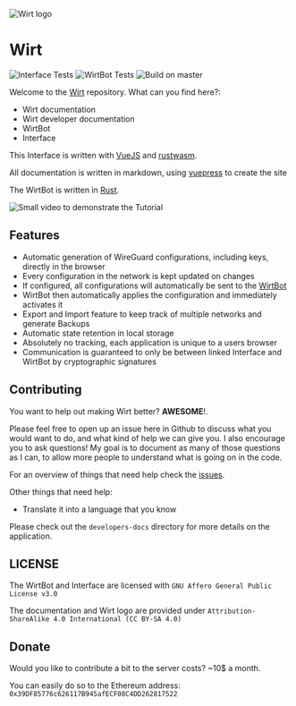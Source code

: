 ![Wirt logo](Interface/public/logo.svg)

# Wirt

![Interface Tests](https://github.com/b-m-f/Wirt/workflows/run%20Interface%20tests/badge.svg)
![WirtBot Tests](https://github.com/b-m-f/Wirt/workflows/run%20WirtBot%20tests/badge.svg)
![Build on master](https://github.com/b-m-f/Wirt/workflows/build%20and%20push%20interface/badge.svg)

Welcome to the [Wirt](https://wirt.network) repository.
What can you find here?:

- Wirt documentation
- Wirt developer documentation
- WirtBot
- Interface

This Interface is written with [VueJS](https://vuejs.org/) and [rustwasm](https://rustwasm.github.io/docs/book/).

All documentation is written in markdown, using [vuepress](vuepress.vuejs.org/) to create the site

The WirtBot is written in [Rust](https://www.rust-lang.org/).

![Small video to demonstrate the Tutorial](media/wirt_tutorial.gif)

## Features

- Automatic generation of WireGuard configurations, including keys, directly in the browser
- Every configuration in the network is kept updated on changes
- If configured, all configurations will automatically be sent to the [WirtBot](https://github.com/b-m-f/wirt/WirtBot)
- WirtBot then automatically applies the configuration and immediately activates it
- Export and Import feature to keep track of multiple networks and generate Backups
- Automatic state retention in local storage
- Absolutely no tracking, each application is unique to a users browser
- Communication is guaranteed to only be between linked Interface and WirtBot by cryptographic signatures

## Contributing

You want to help out making Wirt better? **AWESOME**!.

Please feel free to open up an issue here in Github to discuss what you would want to do, and what kind of help we can give you.
I also encourage you to ask questions! My goal is to document as many of those questions as I can, to allow more people to understand what is going on in the code.

For an overview of things that need help check the [issues](https://github.com/b-m-f/wirt/issues).

Other things that need help:

- Translate it into a language that you know

Please check out the `developers-docs` directory for more details on the application.

## LICENSE

The WirtBot and Interface are licensed with `GNU Affero General Public License v3.0`

The documentation and Wirt logo are provided under `Attribution-ShareAlike 4.0 International (CC BY-SA 4.0)`

## Donate

Would you like to contribute a bit to the server costs? ~10$ a month.

You can easily do so to the Ethereum address: `0x39DF85776c626117B945afECF08C4DD262817522`
